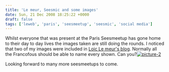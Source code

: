 ```yaml
---
title: 'Le meur, Seesmic and some images'
date: Sun, 21 Dec 2008 18:25:22 +0000
draft: false
tags: ['leweb', 'paris', 'seesmeetup', 'seesmic', 'social media']
---
```


Whilst everyone that was present at the Paris Seesmeetup has gone home to their day to day lives the images taken are still doing the rounds. I noticed that two of my images were included in [Loic Le meur's blog](http://www.loiclemeur.com/english/2008/12/the-seesmic-com.html). Normally all the Francofous should be able to name every shown. Can you?[![](http://www.main-vision.com/richard/blog/wp-content/uploads/2008/12/picture-2-290x300.png "picture-2")](http://www.main-vision.com/richard/blog/wp-content/uploads/2008/12/picture-2.png)

Looking forward to many more seesmeetups to come.